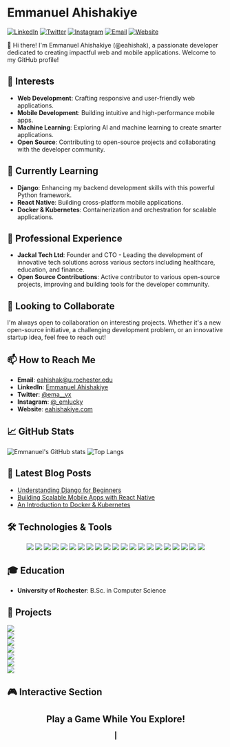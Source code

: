 # Emmanuel Ahishakiye

[![LinkedIn](https://img.shields.io/badge/LinkedIn-Connect-blue?style=for-the-badge&logo=linkedin)](https://www.linkedin.com/in/emmanuelahishakiye/)
[![Twitter](https://img.shields.io/badge/Twitter-Follow-blue?style=for-the-badge&logo=twitter)](https://twitter.com/ema__vx)
[![Instagram](https://img.shields.io/badge/Instagram-Follow-red?style=for-the-badge&logo=instagram)](https://www.instagram.com/_emlucky/)
[![Email](https://img.shields.io/badge/Email-Contact-red?style=for-the-badge&logo=gmail)](mailto:eahishak@u.rochester.edu)
[![Website](https://img.shields.io/badge/Website-Visit-green?style=for-the-badge&logo=google-chrome)](https://eahishakiye.com/)

👋 Hi there! I'm Emmanuel Ahishakiye (@eahishak), a passionate developer dedicated to creating impactful web and mobile applications. Welcome to my GitHub profile!

## 👀 Interests
- **Web Development**: Crafting responsive and user-friendly web applications.
- **Mobile Development**: Building intuitive and high-performance mobile apps.
- **Machine Learning**: Exploring AI and machine learning to create smarter applications.
- **Open Source**: Contributing to open-source projects and collaborating with the developer community.

## 🌱 Currently Learning
- **Django**: Enhancing my backend development skills with this powerful Python framework.
- **React Native**: Building cross-platform mobile applications.
- **Docker & Kubernetes**: Containerization and orchestration for scalable applications.

## 💼 Professional Experience
- **Jackal Tech Ltd**: Founder and CTO - Leading the development of innovative tech solutions across various sectors including healthcare, education, and finance.
- **Open Source Contributions**: Active contributor to various open-source projects, improving and building tools for the developer community.

## 💞️ Looking to Collaborate
I'm always open to collaboration on interesting projects. Whether it's a new open-source initiative, a challenging development problem, or an innovative startup idea, feel free to reach out!

## 📫 How to Reach Me
- **Email**: eahishak@u.rochester.edu
- **LinkedIn**: [Emmanuel Ahishakiye](https://www.linkedin.com/in/emmanuelahishakiye/)
- **Twitter**: [@ema__vx](https://twitter.com/ema__vx)
- **Instagram**: [@_emlucky](https://www.instagram.com/_emlucky/)
- **Website**: [eahishakiye.com](https://eahishakiye.com/)

## 📈 GitHub Stats
![Emmanuel's GitHub stats](https://github-readme-stats.vercel.app/api?username=eahishak&show_icons=true&theme=radical)
![Top Langs](https://github-readme-stats.vercel.app/api/top-langs/?username=eahishak&layout=compact&theme=radical)

## 📝 Latest Blog Posts
- [Understanding Django for Beginners](https://medium.com/@eahishak/understanding-django-for-beginners-123456)
- [Building Scalable Mobile Apps with React Native](https://medium.com/@eahishak/building-scalable-mobile-apps-with-react-native-123456)
- [An Introduction to Docker & Kubernetes](https://medium.com/@eahishak/an-introduction-to-docker-kubernetes-123456)

## 🛠️ Technologies & Tools

<div align="center">
    <img src="https://img.shields.io/badge/-HTML5-05122A?style=for-the-badge&logo=html5" />
    <img src="https://img.shields.io/badge/-CSS3-05122A?style=for-the-badge&logo=css3" />
    <img src="https://img.shields.io/badge/-JavaScript-05122A?style=for-the-badge&logo=javascript" />
    <img src="https://img.shields.io/badge/-React-05122A?style=for-the-badge&logo=react" />
    <img src="https://img.shields.io/badge/-Vue.js-05122A?style=for-the-badge&logo=vue.js" />
    <img src="https://img.shields.io/badge/-Python-05122A?style=for-the-badge&logo=python" />
    <img src="https://img.shields.io/badge/-Django-05122A?style=for-the-badge&logo=django" />
    <img src="https://img.shields.io/badge/-Node.js-05122A?style=for-the-badge&logo=node.js" />
    <img src="https://img.shields.io/badge/-Express-05122A?style=for-the-badge&logo=express" />
    <img src="https://img.shields.io/badge/-React%20Native-05122A?style=for-the-badge&logo=react" />
    <img src="https://img.shields.io/badge/-Flutter-05122A?style=for-the-badge&logo=flutter" />
    <img src="https://img.shields.io/badge/-PostgreSQL-05122A?style=for-the-badge&logo=postgresql" />
    <img src="https://img.shields.io/badge/-MongoDB-05122A?style=for-the-badge&logo=mongodb" />
    <img src="https://img.shields.io/badge/-MySQL-05122A?style=for-the-badge&logo=mysql" />
    <img src="https://img.shields.io/badge/-Docker-05122A?style=for-the-badge&logo=docker" />
    <img src="https://img.shields.io/badge/-Kubernetes-05122A?style=for-the-badge&logo=kubernetes" />
    <img src="https://img.shields.io/badge/-Jenkins-05122A?style=for-the-badge&logo=jenkins" />
    <img src="https://img.shields.io/badge/-GitHub%20Actions-05122A?style=for-the-badge&logo=github-actions" />
    <img src="https://img.shields.io/badge/-AWS-05122A?style=for-the-badge&logo=amazon-aws" />
    <img src="https://img.shields.io/badge/-Azure-05122A?style=for-the-badge&logo=microsoft-azure" />
    <img src="https://img.shields.io/badge/-Google%20Cloud-05122A?style=for-the-badge&logo=google-cloud" />
</div>

## 🎓 Education
- **University of Rochester**: B.Sc. in Computer Science

## 🚀 Projects

<div align="center">
    <a href="https://github.com/eahishak/jackal-tech" style="display: block; text-align: left;">
        <img src="https://github-readme-stats.vercel.app/api/pin/?username=eahishak&repo=jackal-tech&theme=radical" />
    </a>
    <a href="https://github.com/eahishak/marvel-streams" style="display: block; text-align: left;">
        <img src="https://github-readme-stats.vercel.app/api/pin/?username=eahishak&repo=marvel-streams&theme=radical" />
    </a>
    <a href="https://github.com/eahishak/Emmanuel-Ahishakiye-Portfolio" style="display: block; text-align: left;">
        <img src="https://github-readme-stats.vercel.app/api/pin/?username=eahishak&repo=Emmanuel-Ahishakiye-Portfolio&theme=radical" />
    </a>
    <a href="https://github.com/eahishak/MEETEmmanuel" style="display: block; text-align: left;">
        <img src="https://github-readme-stats.vercel.app/api/pin/?username=eahishak&repo=MEETEmmanuel&theme=radical" />
    </a>
    <a href="https://github.com/eahishak/ManRobotic" style="display: block; text-align: left;">
        <img src="https://github-readme-stats.vercel.app/api/pin/?username=eahishak&repo=ManRobotic&theme=radical" />
    </a>
    <a href="https://github.com/eahishak/Mosaic-Eagle-Sample" style="display: block; text-align: left;">
        <img src="https://github-readme-stats.vercel.app/api/pin/?username=eahishak&repo=Mosaic-Eagle-Sample&theme=radical" />
    </a>
    <a href="https://github.com/eahishak/Jackal-Tech--Web-Prototype" style="display: block; text-align: left;">
        <img src="https://github-readme-stats.vercel.app/api/pin/?username=eahishak&repo=Jackal-Tech--Web-Prototype&theme=radical" />
    </a>
</div>

## 🎮 Interactive Section

<div align="center">
    <h2>Play a Game While You Explore!</h2>
    <canvas id="gameCanvas" width="480" height="320" style="border:1px solid #000000;"></canvas>
    <script>
        var canvas = document.getElementById('gameCanvas');
        var ctx = canvas.getContext('2d');
        var ballRadius = 10;
        var x = canvas.width / 2;
        var y = canvas.height - 30;
        var dx = 2;
        var dy = -2;
        var paddleHeight = 10;
        var paddleWidth = 75;
        var paddleX = (canvas.width - paddleWidth) / 2;
        var rightPressed = false;
        var leftPressed = false;

        document.addEventListener("keydown", keyDownHandler, false);
        document.addEventListener("keyup", keyUpHandler, false);

        function keyDownHandler(e) {
            if (e.key == "Right" || e.key == "ArrowRight") {
                rightPressed = true;
            }
            else if (e.key == "Left" || e.key == "ArrowLeft") {
                leftPressed = true;
            }
        }

        function keyUpHandler(e) {
            if (e.key == "Right" || e.key == "ArrowRight") {
                rightPressed = false;
            }
            else if (e.key == "Left" || e.key == "ArrowLeft") {
                leftPressed = false;
            }
        }

        function drawBall() {
            ctx.beginPath();
            ctx.arc(x, y, ballRadius, 0, Math.PI * 2);
            ctx.fillStyle = "#0095DD";
            ctx.fill();
            ctx.closePath();
        }

        function drawPaddle() {
            ctx.beginPath();
            ctx.rect(paddleX, canvas.height - paddleHeight, paddleWidth, paddleHeight);
            ctx.fillStyle = "#0095DD";
            ctx.fill();
            ctx.closePath();
        }

        function draw() {
            ctx.clearRect(0, 0, canvas.width, canvas.height);
            drawBall();
            drawPaddle();

            if (x + dx > canvas.width - ballRadius || x + dx < ballRadius) {
                dx = -dx;
            }
            if (y + dy < ballRadius) {
                dy = -dy;
            }
            else if (y + dy > canvas.height - ballRadius) {
                if (x > paddleX && x < paddleX + paddleWidth) {
                    dy = -dy;
                }
                else {
                    document.location.reload();
                    clearInterval(interval);
                }
            }

            if (rightPressed && paddleX < canvas.width - paddleWidth) {
                paddleX += 7;
            }
            else if (leftPressed && paddleX > 0) {
                paddleX -= 7;
            }

            x += dx;
            y += dy;
        }

        var interval = setInterval(draw, 10);
    </script>
</div>

<!---
eahishak/eahishak is a ✨ special ✨ repository because its `README.md` (this file) appears on your GitHub profile.
You can click the Preview link to take a look at your changes.
--->

## 💬 Chatbot

<div align="center">
    <div class="chatbot-container" style="position: fixed; bottom: 20px; right: 20px; width: 300px; height: 400px; background-color: #f1f1f1; box-shadow: 0px 0px 10px rgba(0,0,0,0.1); border-radius: 10px; display: none; flex-direction: column; justify-content: space-between;">
        <div class="chatbot-header" style="padding: 10px; background-color: #0095DD; color: white; border-radius: 10px 10px 0 0;">Chatbot</div>
        <div class="chatbot-messages" style="flex: 1; overflow-y: auto; padding: 10px;"></div>
        <input type="text" class="chatbot-input" style="padding: 10px; border: none; border-top: 1px solid #ccc; border-radius: 0 0 10px 10px;" placeholder="Type a message..." />
    </div>
    <button class="chatbot-toggle" style="position: fixed; bottom: 20px; right: 20px; width: 50px; height: 50px; background-color: #0095DD; color: white; border: none; border-radius: 50%; cursor: pointer;">💬</button>
</div>

<script>
    document.addEventListener('DOMContentLoaded', function () {
        // Chatbot Functionality
        const chatbotToggle = document.querySelector('.chatbot-toggle');
        const chatbotContainer = document.querySelector('.chatbot-container');
        const chatbotInput = document.querySelector('.chatbot-input');
        const chatbotMessages = document.querySelector('.chatbot-messages');

        chatbotToggle.addEventListener('click', function () {
            chatbotContainer.style.display = chatbotContainer.style.display === 'flex' ? 'none' : 'flex';
        });

        chatbotInput.addEventListener('keypress', function (event) {
            if (event.key === 'Enter') {
                sendMessage();
            }
        });

        function sendMessage() {
            const message = chatbotInput.value.trim();
            if (message === '') return;

            addMessage('user', message);
            chatbotInput.value = '';

            setTimeout(() => {
                getResponse(message);
            }, 500);
        }

        function addMessage(sender, message) {
            const messageElement = document.createElement('div');
            messageElement.style.padding = '5px 10px';
            messageElement.style.margin = '5px 0';
            messageElement.style.borderRadius = '10px';
            messageElement.style.backgroundColor = sender === 'user' ? '#0095DD' : '#e1e1e1';
            messageElement.style.color = sender === 'user' ? 'white' : 'black';
            messageElement.textContent = message;
            chatbotMessages.appendChild(messageElement);
            chatbotMessages.scrollTop = chatbotMessages.scrollHeight;
        }

        function getResponse(message) {
            const responses = {
                'hello': 'Hi there! How can I help you?',
                'hi': 'Hello! How can I assist you today? If you have any questions about Emmanuel Ahishakiye or need help, feel free to ask!',
                'help': 'Sure, what do you need help with? You can also contact Emmanuel at eahishak@u.rochester.edu.',
                'who are you': "I am Emmanuel's personal chatbot, here to assist you with any questions or information you need. How can I help you today?",
                // Add more responses as needed
            };

            const response = responses[message.toLowerCase()] || 'Sorry, I did not understand that. Can you please rephrase?';
            addMessage('bot', response);
        }
    });
</script>
